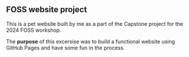 ## FOSS website project

This is a pet website built by me as a part of the Capstone project for the 2024 FOSS workshop.

The **purpose** of this excersise was to build a functional website using GitHub Pages and have some fun in the process.
